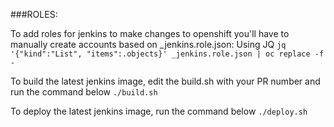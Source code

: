###ROLES:

To add roles for jenkins to make changes to openshift you'll have to manually create accounts based on \_jenkins.role.json:
Using JQ
`jq '{"kind":"List", "items":.objects}' _jenkins.role.json | oc replace -f -`

To build the latest jenkins image, edit the build.sh with your PR number and run the command below
`./build.sh`

To deploy the latest jenkins image, run the command below
`./deploy.sh`

